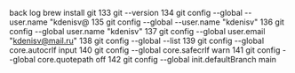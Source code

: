 back log
brew install git
  133  git --version
  134  git config --global --user.name "kdenisv@
  135  git config --global --user.name "kdenisv"
  136  git config --global user.name "kdenisv"
  137  git config --global user.email "kdenisv@mail.ru"
  138  git config --global --list
  139  git config --global core.autocrlf input
  140  git config --global core.safecrlf warn
  141  git config --global core.quotepath off
  142  git config --global init.defaultBranch main
